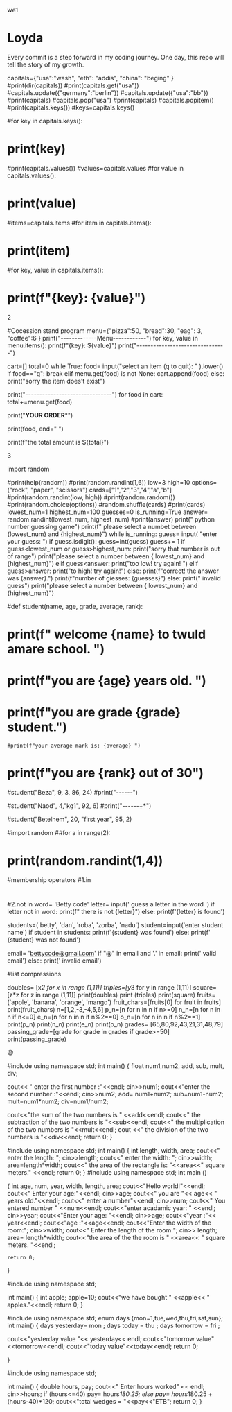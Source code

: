 we1
# Loyda
Every commit is a step forward in my coding journey. One day, this repo will tell the story of my growth.

capitals={"usa":"wash",
                  "eth": "addis",
                  "china": "beging"
                  }
#print(dir(capitals))
#print(capitals.get("usa"))
#capitals.update({"germany":"berlin"})
#capitals.update({"usa":"bb"})
#print(capitals)
#capitals.pop("usa")
#print(capitals)
#capitals.popitem()
#print(capitals.keys())
#keys=capitals.keys()

#for key in capitals.keys():
#	print(key)
#print(capitals.values())
#values=capitals.values
#for value in capitals.values():
#	print(value)
#items=capitals.items
#for item in capitals.items():
#	print(item)
#for key, value in capitals.items():
#	print(f"{key}: {value}")

2




#Cocession stand program
menu={"pizza":50,
              "bread":30,
              "eag": 3,
              "coffee":6
              }
print("-------------Menu------------")
for key, value in menu.items():
	print(f"{key}: ${value}")
print("--------------------------------")

cart=[]
total=0
while True:
	food= input("select an item (q to quit): " ).lower()
	if food=="q":
		break
	elif menu.get(food) is not None:
		cart.append(food)
	else:
		print("sorry the item does't exist")

print("-------*----*----*----*----*----*----")
for food in cart:
	total+=menu.get(food)

print("********YOUR ORDER*********")

print(food, end=" ")

print(f"the total amount is ${total}")

3



import random

#print(help(random))
#print(random.randint(1,6))
low=3
high=10
options=("rock", "paper", "scissors")
cards=["1","2","3","4","a","b"]
#print(random.randint(low, high))
#print(random.random())
#print(random.choice(options))
#random.shuffle(cards)
#print(cards)
lowest_num=1
highest_num=100
guesses=0
is_running=True
answer= random.randint(lowest_num, highest_num)
#print(answer)
print(" python number guessing game")
print(f" please select a numbet between {lowest_num} and {highest_num}")
while is_running:
	guess= input( "enter your guess: ")
	if guess.isdigit():
		guess=int(guess)
		guess+= 1
		if guess<lowest_num or guess>highest_num:
			print("sorry that number is out of range")
			print("please select a number between { lowest_num} and {highest_num}")
		elif guess<answer:
			print("too low! try again! ")
		elif guess>answer:
			print("to high! try again!")
		else:
			print(f"correct! the answer was {answer}.")
			print(f"number of giesses: {guesses}")
	else:
		print(" invalid guess")
		print("please select a number between { lowest_num} and {highest_num}")





#def student(name, age, grade, average, rank):
#	print(f" welcome {name} to twuld amare school. ")
#	print(f"you are {age} years old. ")
#	print(f"you are grade {grade} student.")
	#print(f"your average mark is: {average} ")
#	print(f"you are {rank} out of 30")
#student("Beza", 9, 3, 86, 24)
#print("-*-*-*-*-*-*")

#student("Naod", 4,"kg1", 92, 6)
#print("-*-*-*-*-*-*+*")

#student("Betelhem", 20, "first year", 95, 2)

#import random
##for a in range(2):
#	print(random.randint(1,4))




#membership operators
#1.in
#
#2.not in
word= 'Betty code'
letter= input(' guess a letter in the word   ')
if letter not in word:
	print(f" there is not {letter}")
else:
	print(f'{letter} is  found')


students=('betty', 'dan', 'roba', 'zorba', 'nadu')
student=input('enter student name')
if student in students:
	print(f'{student} was found')
else:
	print(f' {student} was not found')
	
email= 'bettycode@gmail.com'
if "@" in email and '.' in email:
	print(' valid email')
else:
	print(' invalid email')





#list compressions

doubles= [x*2 for x in range (1,11)]
triples=[y*3 for y in range (1,11)]
square=[z*z for z in range (1,11)]
print(doubles)
print (triples)
print(square)
fruits=('apple', 'banana', 'orange',  'mango')
fruit_chars=[fruits[0] for fruit in fruits]
print(fruit_chars)
n=[1,2,-3,-4,5,6]
p_n=[n for n in n if n>=0]
n_n=[n for n in n if n<=0]
e_n=[n for n in n if n%2==0]
o_n=[n for n in n if n%2==1]
print(p_n)
print(n_n)
print(e_n)
print(o_n)
grades= [65,80,92,43,21,31,48,79]
passing_grade=[grade for grade in grades if grade>=50]
print(passing_grade)




😃

#include <iostream>
using namespace std;
int main()
{
float num1,num2, add, sub, mult, div;

cout<< " enter the first number :"<<endl;
cin>>num1;
cout<<"enter the second number :"<<endl;
cin>>num2;
add= num1+num2;
sub=num1-num2;
mult=num1*num2;
div=num1/num2;

cout<<"the sum of the two numbers is " <<add<<endl;
cout<<" the subtraction of the two numbers is "<<sub<<endl;
cout<<" the multiplication of the two numbers is "<<mult<<endl;
cout <<" the division of the two numbers is "<<div<<endl;
return 0;
} 


#include <iostream>
using namespace std;
int main()
{ int length, width, area;
cout<<" enter the length: ";
cin>>length;
cout<<" enter the width: ";
cin>>width;
area=length*width;
cout<<"  the area of the rectangle is: "<<area<<" square meters." <<endl;
return 0;
}
    #include<iostream>
using namespace std;
int main ()

{
    int age, num, year, width, length, area;
    cout<<"Hello world!"<<endl;
    cout<<" Enter your age:"<<endl;
    cin>>age;
    cout<<" you are "<< age<< " years old."<<endl;
    cout<<" enter a number"<<endl;
    cin>>num;
    cout<<" You entered number " <<num<<endl;
    cout<<"enter acadamic year: " <<endl;
    cin>>year;
    cout<<"Enter your age: "<<endl;
    cin>>age;
    cout<<"year :"<< year<<endl;
    cout<<"age :"<<age<<endl;
    cout<<"Enter the width of the room:";
    cin>>width;
    cout<<" Enter the length of the room:";
    cin>> length;
    area= length*width;
    cout<<"the area of the the room is " <<area<< " square meters. "<<endl;


    return 0;
}


#include <iostream>
using namespace std;

int main() {
    int apple;
    apple=10;
    cout<<"we have bought " <<apple<< " apples."<<endl;
    return 0;
    } 


#include<iostream>
using namespace std;
enum days {mon=1,tue,wed,thu,fri,sat,sun};
int main()
{
days yesterday= mon ;
days today = thu ;
days tomorrow = fri ;

cout<<"yesterday value "<< yesterday<< endl;
cout<<"tomorrow value" <<tomorrow<<endl;
cout<<"today value"<<today<<endl;
return 0;
    
}




#include <iostream>
using namespace std;

int main() {
    double hours, pay;
    cout<<" Enter hours worked" << endl;
    cin>>hours;
    if (hours<=40)
    pay= hours*180.25;
    else
    pay= hours*180.25 + (hours-40)*120;
    cout<<"total wedges = "<<pay<<"ETB";
    return 0;
    }